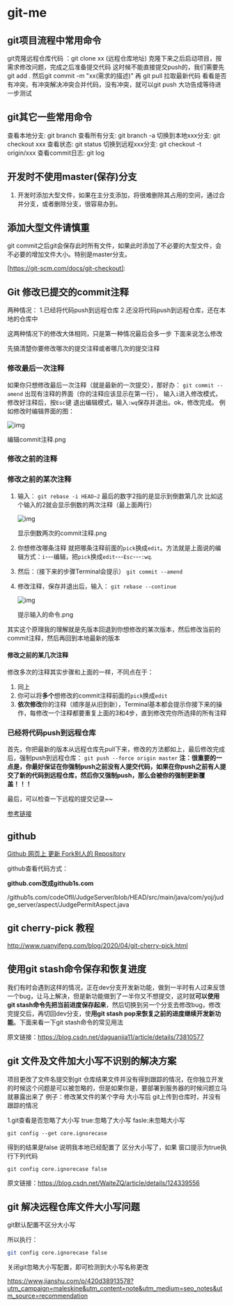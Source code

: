 # git-me

##  git项目流程中常用命令

git克隆远程仓库代码 ：git clone xx (远程仓库地址)
克隆下来之后启动项目，按需求修改问题，完成之后准备提交代码
这时候不能直接提交push的，我们需要先 git add .
然后git commit -m "xx(需求的描述)"
再 git pull 拉取最新代码 看看是否有冲突，有冲突解决冲突合并代码，没有冲突，就可以git push 大功告成等待进一步测试

## git其它一些常用命令

查看本地分支: git branch
查看所有分支: git branch -a
切换到本地xxx分支: git checkout xxx
查看状态: git status
切换到远程xxx分支: git checkout -t origin/xxx
查看commit日志: git log


## 开发时不使用master(保存)分支

1. 开发时添加大型文件，如果在主分支添加，将很难删除其占用的空间，通过合并分支，或者删除分支，很容易办到。

## 添加大型文件请慎重

git commit之后git会保存此时所有文件，如果此时添加了不必要的大型文件，会不必要的增加文件大小。特别是master分支。

[https://git-scm.com/docs/git-checkout]: 

## Git 修改已提交的commit注释

两种情况：
 1.已经将代码push到远程仓库
 2.还没将代码push到远程仓库，还在本地的仓库中

这两种情况下的修改大体相同，只是第一种情况最后会多一步
 下面来说怎么修改

先搞清楚你要修改哪次的提交注释或者哪几次的提交注释

### 修改最后一次注释

如果你只想修改最后一次注释（就是最新的一次提交），那好办：
 `git commit --amend`
 出现有注释的界面（你的注释应该显示在第一行）， 输入`i`进入修改模式，修改好注释后，按`Esc`键 退出编辑模式，输入`:wq`保存并退出。ok，修改完成。
 例如修改时编辑界面的图：

![img](https:////upload-images.jianshu.io/upload_images/10019540-7544f6a6883728d3.png?imageMogr2/auto-orient/strip|imageView2/2/w/671/format/webp)

编辑commit注释.png



### 修改之前的注释

### 修改之前的某次注释

1. 输入：
   `git rebase -i HEAD~2`
   最后的数字2指的是显示到倒数第几次  比如这个输入的2就会显示倒数的两次注释（最上面两行）

   ![img](https:////upload-images.jianshu.io/upload_images/10019540-0db9f307d45630e4.png?imageMogr2/auto-orient/strip|imageView2/2/w/775/format/webp)

   显示倒数两次的commit注释.png

   

2. 你想修改哪条注释 就把哪条注释前面的`pick`换成`edit`。方法就是上面说的编辑方式：`i`---编辑，把`pick`换成`edit`---`Esc`---`:wq`.

3. 然后：（接下来的步骤Terminal会提示）
   `git commit --amend`

4. 修改注释，保存并退出后，输入：
   `git rebase --continue`

   ![img](https:////upload-images.jianshu.io/upload_images/10019540-00d3c9acbce99abe.png?imageMogr2/auto-orient/strip|imageView2/2/w/471/format/webp)

   提示输入的命令.png

   

其实这个原理我的理解就是先版本回退到你想修改的某次版本，然后修改当前的commit注释，然后再回到本地最新的版本

#### 修改之前的某几次注释

修改多次的注释其实步骤和上面的一样，不同点在于：

1. 同上
2. 你可以将**多个**想修改的commit注释前面的`pick`换成`edit`
3. **依次修改**你的注释（顺序是从旧到新），Terminal基本都会提示你接下来的操作，每修改一个注释都要重复上面的3和4步，直到修改完你所选择的所有注释

### 已经将代码push到远程仓库

首先，你把最新的版本从远程仓库先pull下来，修改的方法都如上，最后修改完成后，强制push到远程仓库：
 `git push --force origin master`
 **注：很重要的一点是，你最好保证在你强制push之前没有人提交代码，如果在你push之前有人提交了新的代码到远程仓库，然后你又强制push，那么会被你的强制更新覆盖！！！**

最后，可以检查一下远程的提交记录~~



[参考链接](https://www.jianshu.com/p/098d85a58bf1)

## github

[Github 网页上 更新 Fork别人的 Repository](https://blog.csdn.net/huutu/article/details/51018317)

github查看代码方式：

**github.com改成github1s.com**

/github1s.com/codeOflI/JudgeServer/blob/HEAD/src/main/java/com/yoj/judge_server/aspect/JudgePermitAspect.java

## git cherry-pick 教程

http://www.ruanyifeng.com/blog/2020/04/git-cherry-pick.html

## 使用git stash命令保存和恢复进度

我们有时会遇到这样的情况，正在dev分支开发新功能，做到一半时有人过来反馈一个bug，让马上解决，但是新功能做到了一半你又不想提交，这时就**可以使用git stash命令先把当前进度保存起来**，然后切换到另一个分支去修改bug，修改完提交后，再切回dev分支，使**用git stash pop来恢复之前的进度继续开发新功能**。下面来看一下git stash命令的常见用法

原文链接：https://blog.csdn.net/daguanjia11/article/details/73810577

## git 文件及文件加大小写不识别的解决方案

项目更改了文件名提交到git 仓库结果文件并没有得到跟踪的情况，在你独立开发的时候这个问题是可以被忽略的，但是如果你是，要部署到服务器的时候问题立马就暴露出来了
例子：修改某文件的某个字母 大小写后 git上传到仓库时，并没有跟踪的情况


1.git查看是否忽略了大小写
true:忽略了大小写 fasle:未忽略大小写
```
git config --get core.ignorecase 
```
得到的结果是false 说明我本地已经配置了 区分大小写了，如果 窗口提示为true执行下列代码
```
git config core.ignorecase false 
```
原文链接：https://blog.csdn.net/WaiteZQ/article/details/124339556

## git 解决远程仓库文件大小写问题

git默认配置不区分大小写

所以执行：

```bash
git config core.ignorecase false
```

关闭git忽略大小写配置，即可检测到大小写名称更改

https://www.jianshu.com/p/420d38913578?utm_campaign=maleskine&utm_content=note&utm_medium=seo_notes&utm_source=recommendation